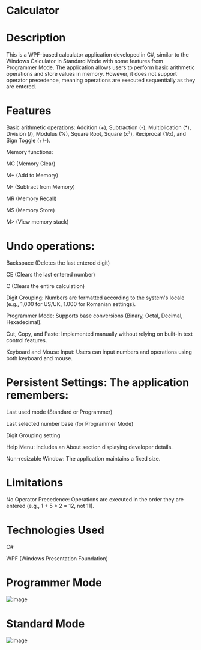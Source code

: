 # Calculator

# Description

This is a WPF-based calculator application developed in C#, similar to the Windows Calculator in Standard Mode with some features from Programmer Mode. The application allows users to perform basic arithmetic operations and store values in memory. However, it does not support operator precedence, meaning operations are executed sequentially as they are entered.

# Features

Basic arithmetic operations: Addition (+), Subtraction (-), Multiplication (*), Division (/), Modulus (%), Square Root, Square (x²), Reciprocal (1/x), and Sign Toggle (+/-).

Memory functions:

MC (Memory Clear)

M+ (Add to Memory)

M- (Subtract from Memory)

MR (Memory Recall)

MS (Memory Store)

M> (View memory stack)

# Undo operations:

Backspace (Deletes the last entered digit)

CE (Clears the last entered number)

C (Clears the entire calculation)

Digit Grouping: Numbers are formatted according to the system's locale (e.g., 1,000 for US/UK, 1.000 for Romanian settings).

Programmer Mode: Supports base conversions (Binary, Octal, Decimal, Hexadecimal).

Cut, Copy, and Paste: Implemented manually without relying on built-in text control features.

Keyboard and Mouse Input: Users can input numbers and operations using both keyboard and mouse.

# Persistent Settings: The application remembers:

Last used mode (Standard or Programmer)

Last selected number base (for Programmer Mode)

Digit Grouping setting

Help Menu: Includes an About section displaying developer details.

Non-resizable Window: The application maintains a fixed size.

# Limitations

No Operator Precedence: Operations are executed in the order they are entered (e.g., 1 + 5 * 2 = 12, not 11).

# Technologies Used
C#

WPF (Windows Presentation Foundation)

# Programmer Mode

![image](https://github.com/user-attachments/assets/2c1a3634-4856-4fad-ae12-3d0556dcac40)

# Standard Mode

![image](https://github.com/user-attachments/assets/8cd2eac7-262e-42a1-8201-6dc0085f688b)

